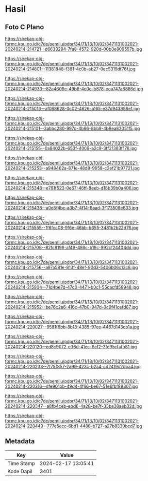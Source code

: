 # Hasil

## Foto C Plano

https://sirekap-obj-formc.kpu.go.id/c7de/pemilu/pdpr/34/71/13/10/02/3471131002021-20240214-214721--d6633294-7fa8-4572-920d-00b0e809557b.jpg

https://sirekap-obj-formc.kpu.go.id/c7de/pemilu/pdpr/34/71/13/10/02/3471131002021-20240214-214801--11381848-f381-4c0b-ab27-0ec5319df76f.jpg

https://sirekap-obj-formc.kpu.go.id/c7de/pemilu/pdpr/34/71/13/10/02/3471131002021-20240214-214933--82a4609e-49b8-4c0c-b878-eca747a6886d.jpg

https://sirekap-obj-formc.kpu.go.id/c7de/pemilu/pdpr/34/71/13/10/02/3471131002021-20240214-215013--af068628-0c02-4626-a165-e37d943858e1.jpg

https://sirekap-obj-formc.kpu.go.id/c7de/pemilu/pdpr/34/71/13/10/02/3471131002021-20240214-215101--3abbc280-997d-4b66-8bb9-4b8ea83051f5.jpg

https://sirekap-obj-formc.kpu.go.id/c7de/pemilu/pdpr/34/71/13/10/02/3471131002021-20240214-215155--0a64022b-653f-4009-a2c9-3ff21383f178.jpg

https://sirekap-obj-formc.kpu.go.id/c7de/pemilu/pdpr/34/71/13/10/02/3471131002021-20240214-215253--a948462a-871e-48d8-9958-c2ef21b97721.jpg

https://sirekap-obj-formc.kpu.go.id/c7de/pemilu/pdpr/34/71/13/10/02/3471131002021-20240214-215348--e761f523-0e67-46ff-8eeb-d18b39b0a406.jpg

https://sirekap-obj-formc.kpu.go.id/c7de/pemilu/pdpr/34/71/13/10/02/3471131002021-20240214-215438--a0d5f4bc-a3b7-4f14-8aad-3f173506e633.jpg

https://sirekap-obj-formc.kpu.go.id/c7de/pemilu/pdpr/34/71/13/10/02/3471131002021-20240214-215555--1f6fcc08-9f6e-46bb-b655-3481b2b22d76.jpg

https://sirekap-obj-formc.kpu.go.id/c7de/pemilu/pdpr/34/71/13/10/02/3471131002021-20240214-215708--82fc8199-af49-486c-b19c-992cf24404dd.jpg

https://sirekap-obj-formc.kpu.go.id/c7de/pemilu/pdpr/34/71/13/10/02/3471131002021-20240214-215756--a97a581e-813f-48ef-90d3-5406b06c13c8.jpg

https://sirekap-obj-formc.kpu.go.id/c7de/pemilu/pdpr/34/71/13/10/02/3471131002021-20240214-215904--71d4be7d-47c0-4471-b0c1-55cacfd58948.jpg

https://sirekap-obj-formc.kpu.go.id/c7de/pemilu/pdpr/34/71/13/10/02/3471131002021-20240214-215952--be76c2a6-416c-47b0-947d-0c9f41cefd87.jpg

https://sirekap-obj-formc.kpu.go.id/c7de/pemilu/pdpr/34/71/13/10/02/3471131002021-20240214-220027--9581f6bb-8b18-4385-97ee-4467d143cb1a.jpg

https://sirekap-obj-formc.kpu.go.id/c7de/pemilu/pdpr/34/71/13/10/02/3471131002021-20240214-220120--ed8c9072-e36d-41ec-8cf2-3fe95cfafb81.jpg

https://sirekap-obj-formc.kpu.go.id/c7de/pemilu/pdpr/34/71/13/10/02/3471131002021-20240214-220233--7f75f857-2a99-423c-b2a4-cd2419c2dba4.jpg

https://sirekap-obj-formc.kpu.go.id/c7de/pemilu/pdpr/34/71/13/10/02/3471131002021-20240214-220316--dfe901bb-49d4-4f66-be67-51e6fbf89307.jpg

https://sirekap-obj-formc.kpu.go.id/c7de/pemilu/pdpr/34/71/13/10/02/3471131002021-20240214-220347--a8fb4ceb-ebd6-4a28-be7f-33be38aeb32d.jpg

https://sirekap-obj-formc.kpu.go.id/c7de/pemilu/pdpr/34/71/13/10/02/3471131002021-20240214-220449--777e5ecc-6bd1-4488-b727-a27b8339bcd7.jpg


## Metadata

| Key        | Value               |
| ---------- | ------------------- |
| Time Stamp | 2024-02-17 13:05:41 |
| Kode Dapil | 3401                |




